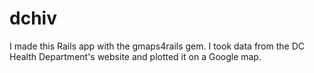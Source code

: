 dchiv
=====

I made this Rails app with the gmaps4rails gem.  I took data from the DC Health Department's website and plotted it on a Google map.
